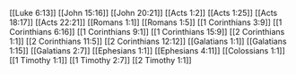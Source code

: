 [[Luke 6:13]]
[[John 15:16]]
[[John 20:21]]
[[Acts 1:2]]
[[Acts 1:25]]
[[Acts 18:17]]
[[Acts 22:21]]
[[Romans 1:1]]
[[Romans 1:5]]
[[1 Corinthians 3:9]]
[[1 Corinthians 6:16]]
[[1 Corinthians 9:1]]
[[1 Corinthians 15:9]]
[[2 Corinthians 1:1]]
[[2 Corinthians 11:5]]
[[2 Corinthians 12:12]]
[[Galatians 1:1]]
[[Galatians 1:15]]
[[Galatians 2:7]]
[[Ephesians 1:1]]
[[Ephesians 4:11]]
[[Colossians 1:1]]
[[1 Timothy 1:1]]
[[1 Timothy 2:7]]
[[2 Timothy 1:1]]
